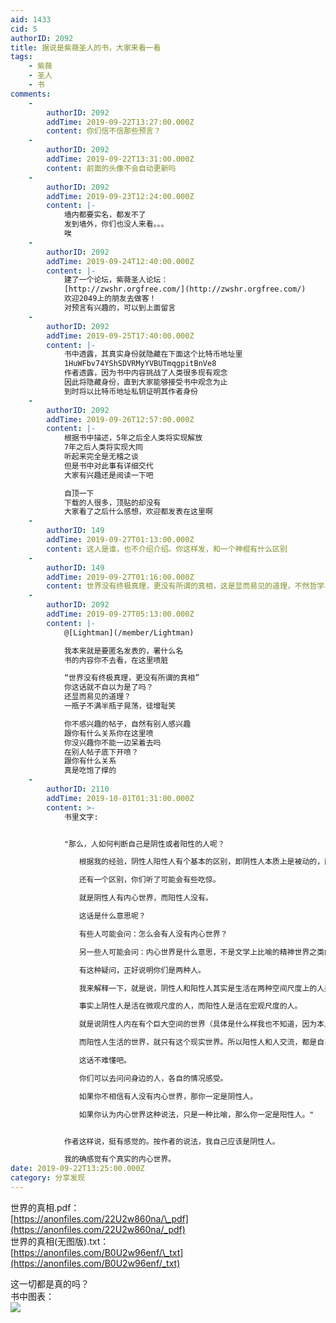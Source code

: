 ```yaml
---
aid: 1433
cid: 5
authorID: 2092
title: 据说是紫薇圣人的书，大家来看一看
tags:
    - 紫薇
    - 圣人
    - 书
comments:
    -
        authorID: 2092
        addTime: 2019-09-22T13:27:00.000Z
        content: 你们信不信那些预言？
    -
        authorID: 2092
        addTime: 2019-09-22T13:31:00.000Z
        content: 前面的头像不会自动更新吗
    -
        authorID: 2092
        addTime: 2019-09-23T12:24:00.000Z
        content: |-
            墙内都要实名，都发不了  
            发到墙外，你们也没人来看。。。  
            唉
    -
        authorID: 2092
        addTime: 2019-09-24T12:40:00.000Z
        content: |-
            建了一个论坛，紫薇圣人论坛：  
            [http://zwshr.orgfree.com/](http://zwshr.orgfree.com/)  
            欢迎2049上的朋友去做客！  
            对预言有兴趣的，可以到上面留言
    -
        authorID: 2092
        addTime: 2019-09-25T17:40:00.000Z
        content: |-
            书中透露，其真实身份就隐藏在下面这个比特币地址里  
            1HuWFbv74YShSDVRMyYVBUTmqgpitBnVe8  
            作者透露，因为书中内容挑战了人类很多现有观念  
            因此将隐藏身份，直到大家能够接受书中观念为止  
            到时将以比特币地址私钥证明其作者身份
    -
        authorID: 2092
        addTime: 2019-09-26T12:57:00.000Z
        content: |-
            根据书中描述，5年之后全人类将实现解放  
            7年之后人类将实现大同  
            听起来完全是无稽之谈  
            但是书中对此事有详细交代  
            大家有兴趣还是阅读一下吧

            自顶一下  
            下载的人很多，顶贴的却没有  
            大家看了之后什么感想，欢迎都发表在这里啊
    -
        authorID: 149
        addTime: 2019-09-27T01:13:00.000Z
        content: 这人是谁，也不介绍介绍。你这样发，和一个神棍有什么区别
    -
        authorID: 149
        addTime: 2019-09-27T01:16:00.000Z
        content: 世界没有终极真理，更没有所谓的真相，这是显而易见的道理，不然哲学早就走到了尽头。
    -
        authorID: 2092
        addTime: 2019-09-27T05:13:00.000Z
        content: |-
            @[Lightman](/member/Lightman)

            我本来就是要匿名发表的，署什么名  
            书的内容你不去看，在这里喷脏

            “世界没有终极真理，更没有所谓的真相”  
            你这话就不自以为是了吗？  
            还显而易见的道理？  
            一瓶子不满半瓶子晃荡，徒增耻笑

            你不感兴趣的帖子，自然有别人感兴趣  
            跟你有什么关系你在这里喷  
            你没兴趣你不能一边呆着去吗  
            在别人帖子底下开喷？  
            跟你有什么关系  
            真是吃饱了撑的
    -
        authorID: 2110
        addTime: 2019-10-01T01:31:00.000Z
        content: >-
            书里文字:


            "那么，人如何判断自己是阴性或者阳性的人呢？  

            　　根据我的经验，阴性人阳性人有个基本的区别，即阴性人本质上是被动的，而阳性人本质上来说是主动的。  

            　　还有一个区别，你们听了可能会有些吃惊。  

            　　就是阴性人有内心世界，而阳性人没有。  

            　　这话是什么意思呢？  

            　　有些人可能会问：怎么会有人没有内心世界？  

            　　另一些人可能会问：内心世界是什么意思，不是文学上比喻的精神世界之类的意思吗？  

            　　有这种疑问，正好说明你们是两种人。  

            　　我来解释一下，就是说，阴性人和阳性人其实是生活在两种空间尺度上的人类，但是我们以为彼此的感觉是一样的。  

            　　事实上阴性人是活在微观尺度的人，而阳性人是活在宏观尺度的人。  

            　　就是说阴性人内在有个巨大空间的世界（具体是什么样我也不知道，因为本人是阳性人），阴性人和我们交流，就像是一个国家的国王，通过一个传令兵，或者说一个外交官什么的吧，在跟我们传话，这种感觉。就像是隔着一个国家在跟我们讲话。  

            　　而阳性人生活的世界，就只有这个现实世界。所以阳性人和人交流，都是自己本人直接在说话。  

            　　这话不难懂吧。  

            　　你们可以去问问身边的人，各自的情况感受。  

            　　如果你不相信有人没有内心世界，那你一定是阴性人。  

            　　如果你认为内心世界这种说法，只是一种比喻，那么你一定是阳性人。"


            作者这样说，挺有感觉的。按作者的说法，我自己应该是阴性人。  

            我的确感觉有个真实的内心世界。
date: 2019-09-22T13:25:00.000Z
category: 分享发现
---
```


世界的真相.pdf：  
[https://anonfiles.com/22U2w860na/\_pdf](https://anonfiles.com/22U2w860na/_pdf)  
世界的真相(无图版).txt：  
[https://anonfiles.com/B0U2w96enf/\_txt](https://anonfiles.com/B0U2w96enf/_txt)

这一切都是真的吗？  
书中图表：  
![](https://i.imgur.com/LM9s1Ei.jpg)

